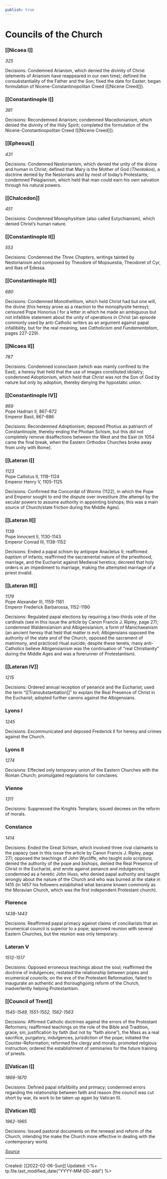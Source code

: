 ```yaml
---
publish: true
---
```


# Councils of the Church

### [[Nicaea I]]
*325*  

Decisions: Condemned Arianism, which denied the divinity of Christ (elements of Arianism have reappeared in our own time); defined the consubstantiality of the Father and the Son; fixed the date for Easter; began formulation of Nicene-Constantinopolitan Creed ([[Nicene Creed]]).

### [[Constantinople I]]
*381*  

Decisions: Recondemned Arianism; condemned Macedonianism, which denied the divinity of the Holy Spirit; completed the formulation of the Nicene-Constantinopolitan Creed ([[Nicene Creed]]).

### [[Ephesus]]
*431*  

Decisions: Condemned Nestorianism, which denied the unity of the divine and human in Christ; defined that Mary is the Mother of God (_Theotokos_), a doctrine denied by the Nestorians and by most of today’s Protestants; condemned Pelagianism, which held that man could earn his own salvation through his natural powers.

### [[Chalcedon]]
*451*  

Decisions: Condemned Monophysitism (also called Eutychianism), which denied Christ’s human nature.

### [[Constantinople II]]
*553*  

Decisions: Condemned the _Three Chapters_, writings tainted by Nestorianism and composed by Theodore of Mopsuestia, Theodoret of Cyr, and Ibas of Edessa.

### [[Constantinople III]]
*680*  

Decisions: Condemned Monothelitism, which held Christ had but one will, the divine (this heresy arose as a reaction to the monophysite heresy); censured Pope Honorius I for a letter in which he made an ambiguous but not infallible statement about the unity of operations in Christ (an episode commonly used by anti-Catholic writers as an argument against papal infallibility, but for the real meaning, see _Catholicism and Fundamentalism_, pages 227-229).

### [[Nicaea II]]
*787*  

Decisions: Condemned iconoclasm (which was mainly confined to the East), a heresy that held that the use of images constituted idolatry; condemned Adoptionism, which held that Christ was not the Son of God by nature but only by adoption, thereby denying the hypostatic union.

### [[Constantinople IV]]
*869*  
Pope Hadrian II, 867-872  
Emperor Basil, 867-886

Decisions: Recondemned Adoptionism; deposed Photius as patriarch of Constantinople, thereby ending the Photian Schism, but this did not completely remove disaffections between the West and the East (in 1054 came the final break, when the Eastern Orthodox Churches broke away from unity with Rome).

### [[Lateran I]]
*1123*  
Pope Callistus II, 1119-1124  
Emperor Henry V, 1105-1125

Decisions: Confirmed the Concordat of Worms (1122), in which the Pope and Emperor sought to end the dispute over investiture (the attempt by the secular powers to assume authority in appointing bishops; this was a main source of Church/state friction during the Middle Ages).

### [[Lateran II]]
*1139*  
Pope Innocent II, 1130-1143  
Emperor Conrad III, 1138-1152

Decisions: Ended a papal schism by antipope Anacletus II; reaffirmed baptism of infants; reaffirmed the sacramental nature of the priesthood, marriage, and the Eucharist against Medieval heretics; decreed that holy orders is an impediment to marriage, making the attempted marriage of a priest invalid.

### [[Lateran III]]
*1179*  
Pope Alexander III, 1159-1181  
Emperor Frederick Barbarossa, 1152-1190

Decisions: Regulated papal elections by requiring a two-thirds vote of the cardinals (see in this issue the article by Canon Francis J. Ripley, page 27); condemned Waldensianism and Albigensianism, a form of Manichaeanism (an ancient heresy that held that matter is evil; Albigensians opposed the authority of the state and of the Church, opposed the sacrament of matrimony, and practiced ritual suicide; despite these tenets, many anti-Catholics believe Albigensianism was the continuation of “real Christianity” during the Middle Ages and was a forerunner of Protestantism).

### [[Lateran IV]]
*1215*  

Decisions: Ordered annual reception of penance and the Eucharist; used the term “[[Transubstantiation]]” to explain the Real Presence of Christ in the Eucharist; adopted further canons against the Albigensians.

### Lyons I
*1245*  

Decisions: Excommunicated and deposed Frederick II for heresy and crimes against the Church.

### Lyons II
*1274*  

Decisions: Effected only temporary union of the Eastern Churches with the Roman Church; promulgated regulations for conclaves.

### Vienne
*1311*  

Decisions: Suppressed the Knights Templars; issued decrees on the reform of morals.

### Constance
*1414*  

Decisions: Ended the Great Schism, which involved three rival claimants to the papacy (see in this issue the article by Canon Francis J. Ripley, page 27); opposed the teachings of John Wycliffe, who taught _sola scriptura_, denied the authority of the pope and bishops, denied the Real Presence of Christ in the Eucharist, and wrote against penance and indulgences; condemned as a heretic John Huss, who denied papal authority and taught wrongly about the nature of the Church and who was burned at the stake in 1415 (in 1457 his followers established what became known commonly as the Moravian Church, which was the first independent Protestant church).

### Florence
*1438-1443*  

Decisions: Reaffirmed papal primacy against claims of conciliarists that an ecumenical council is superior to a pope; approved reunion with several Eastern Churches, but the reunion was only temporary.

### Lateran V
*1512-1517*  

Decisions: Opposed erroneous teachings about the soul; reaffirmed the doctrine of indulgences; restated the relationship between popes and ecumenical councils; on the eve of the Protestant Reformation, failed to inaugurate an authentic and thoroughgoing reform of the Church, inadvertently helping Protestantism.

### [[Council of Trent]]
*1545-1549, 1551-1552, 1562-1563*  

Decisions: Affirmed Catholic doctrines against the errors of the Protestant Reformers; reaffirmed teachings on the role of the Bible and Tradition, grace, sin, justification by faith (but not by “faith alone”), the Mass as a real sacrifice, purgatory, indulgences, jurisdiction of the pope; initiated the Counter-Reformation; reformed the clergy and morals; promoted religious instruction; ordered the establishment of seminaries for the future training of priests.

### [[Vatican I]]
*1869-1870*  

Decisions: Defined papal infallibility and primacy; condemned errors regarding the relationship between faith and reason (the council was cut short by war, its work to be taken up again by Vatican II).

### [[Vatican II]]
*1962-1965*  

Decisions: Issued pastoral documents on the renewal and reform of the Church, intending the make the Church more effective in dealing with the contemporary world.


*[Source](https://www.catholic.com/magazine/print-edition/the-21-ecumenical-councils)*

---
Created: [[2022-02-06-Sun]]
Updated: <%+ tp.file.last_modified_date("YYYY-MM-DD-ddd") %>
